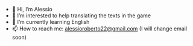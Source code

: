 - 👋 Hi, I’m Alessio
- 👀 I’m interested to help translating the texts in the game
- 🌱 I’m currently learning English
- 📫 How to reach me: alessioroberto22@gmail.com (I will change email soon)

<!---
AlexSpaceFan22/AlexSpaceFan22 is a ✨ special ✨ repository because its `README.md` (this file) appears on your GitHub profile.
You can click the Preview link to take a look at your changes.
--->
